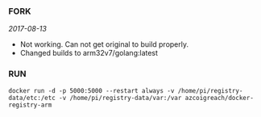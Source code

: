 ### FORK
*2017-08-13*  
* Not working.  Can not get original to build properly. 
* Changed builds to arm32v7/golang:latest

             
### RUN

```
docker run -d -p 5000:5000 --restart always -v /home/pi/registry-data/etc:/etc -v /home/pi/registry-data/var:/var azcoigreach/docker-registry-arm
```


